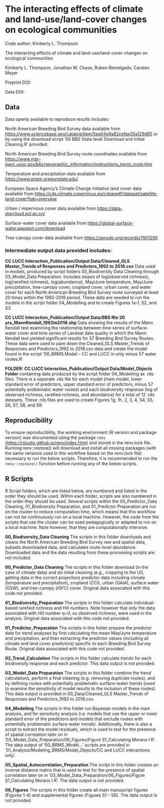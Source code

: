 # The interacting effects of climate and land-use/land-cover changes on ecological communities

Code author: Kimberly L. Thompson

The interacting effects of climate and land-use/land-cover changes on ecological communities

Kimberly L. Thompson, Jonathan M. Chase, Ruben Remelgado, Carsten Meyer

Preprint DOI:

Data DOI:

## Data
Data openly available to reproduce results includes:

North American Breeding Bird Survey data available from https://www.sciencebase.gov/catalog/item/5ea04e9a82cefae35a129d65 or by using the download script ’00 BBS State level Download and Initial Cleaning.R’ provided.

North American Breeding Bird Survey route coordinates available from https://www.mbr-pwrc.usgs.gov/bbs/geographic_information/Instructions_trend_route.htm

Temperature and precipitation data available from https://www.prism.oregonstate.edu/

European Space Agency’s Climate Change Initiative land cover data available from https://cds.climate.copernicus.eu/cdsapp#!/dataset/satellite-land-cover?tab=overview

Urban / impervious cover data available from https://data-starcloud.pcl.ac.cn/

Surface-water cover data available from https://global-surface-water.appspot.com/download

Tree-canopy cover data available from https://zenodo.org/records/7901290


### Intermediate output data provided includes:

**CC LUCC Interaction_Publication/Output Data/Cleaned_GLS Master_Trends of Responses and Predictors_1992 to 2018.csv** Data used in models, produced by script folders 00_Biodiversity Data Cleaning through 03_Model_Data Preparation. Includes slopes of log(observed richness), log(rarefied richness), log(abundance), May/June temperature, May/June precipitation, tree-canopy cover, cropland cover, urban cover, and water cover for each North American Breeding Bird Survey route surveyed at least 20 times within the 1992-2018 period. These data are needed to run the models in the script folder 04_Modelling and to create Figures 1a-f, S2, and S3.  

**CC LUCC Interaction_Publication/Output Data/BBS Rte 20 yrs_MannKendall_1992to2018.shp** Data showing the results of the Mann Kendall test examining the relationship between time series of surface-water cover and time series of Landsat data quality in which the Mann Kendall test yielded significant results for 57 Breeding Bird Survey Routes. These data were used to pare down the Cleaned_GLS Master_Trends of Responses and Predictors_1992 to 2018.csv data and create the model found in the script ‘00_BRMS Model – CC and LUCC in only minus 57 water routes.R’

**FOLDER: CC LUCC Interaction_Publication/Output Data/Model_Objects Folder** containing data produced by the script folder 04_Modelling as .rds files. There is a separate .rds file for each model (main model, lower standard error of predictors, upper standard error of predictors, minus 57 potentially problematic water routes) and each biodiversity response (log of observed richness, rarefied richness, and abundance) for a total of 12 .rds datasets. These .rds files are used to create Figures 1g, 1h, 2, 3, 4, S4, S5, S6, S7, S8, and S9.


## Reproducibility
To ensure reproducibility, the working environment (R version and package version) was documented using the package `renv` (https://rstudio.github.io/renv/index.html) and stored in the renv.lock file. Running renv::restore() will download and install all missing packages (with the same versions used in this workflow based on the renv.lock file) necessary to run the below scripts. Therefore, it is recommended to run the `renv::restore()` function before running any of the below scripts.  


## R Scripts
R Script folders, which are listed below, are numbered and listed in the order they should be used. Within each folder, scripts are also numbered in the order they should be used. Several scripts within the 00_Predictor_Data Cleaning, 01_Biodiversity Preparation, and 01_Predictor Preparation are run on the cluster to reduce computation time, which means that this workflow can not be continuously run on a local machine. However, the code from the scripts that use the cluster can be used pedagogically or adapted to run on a local machine. Note however, that they are computationally intensive.

**00_Biodiversity_Data Cleaning** The scripts in this folder downloads and cleans the North American Breeding Bird Survey raw and spatial data, subsets downloaded data, and calculates route-level abundance. Downloaded data and the data resulting from these processing scripts are not included.

**00_Predictor_Data Cleaning** The scripts in this folder download (in the case of climate data) and do initial cleaning (e.g., cropping to the US, getting data in the correct projection) predictor data including climate (temperature and precipitation), cropland (CCI), urban (GAIA), surface water (GSW), and tree-canopy (iGFC) cover. Original data associated with this code not provided.

**01_Biodiversity_Preparation** The scripts in this folder calculate individual-based rarefied richness and Hill numbers. Note however that only the data associated with Hill number q=0, so observed richness, were used in the analysis. Original data associated with this code not provided.

**01_Predictor_Preparation** The scripts in this folder prepare the predictor data for trend analyses by first calculating the mean May/June temperature and precipitation, and then extracting the predictor values (including all climate and land cover predictors) specific to each Breeding Bird Survey Route. Original data associated with this code not provided.

**02_Trend_Calculation** The scripts in this folder calculate trends for each biodiversity response and each predictor. This data output is not provided.

**03_Model_Data Preparation** The scripts in this folder combine the trend calculations, perform a final cleaning (e.g. removing duplicate routes), and by defining routes with potentially problematic surface-water trends (used to examine the sensitivity of model results to the inclusion of these routes). This data output is provided in 00_Data/Cleaned_GLS Master_Trends of Responses and Predictors_1992 to 2018.csv.

**04_Modelling** The scripts in this folder run Bayesian models in the main analysis, and for sensitivity analysis (i.e. models that use the upper or lower standard error of the predictors and models that exclude routes with potentially problematic surface water trends). Additionally, there is also a script to extract the model residuals, which is used to test for the presence of spatial correlation later on in ’03_Model_Data_Preparation/06_Figures/Figure S1_Calculating Morans I.R’. The data output of ‘00_BRMS_Model…’ scripts are provided in ‘01_Analysis/Modeling_BRMS/Model_Objects/CC and LUCC interactions only’.

**05_Spatial_Autocorrelation_Preparation** The script in this folder creates an inverse distance matrix that is used to test for the presence of spatial correlation later on in ’03_Model_Data_Preparation/06_Figures/Figure S1_Calculating Morans I.R’. The data output is not provided.

**06_Figures** The scripts in this folder create all main manuscript figures (Figures 1-4) and supplemental figures (Figures S1 – S9). The data output is not provided.
